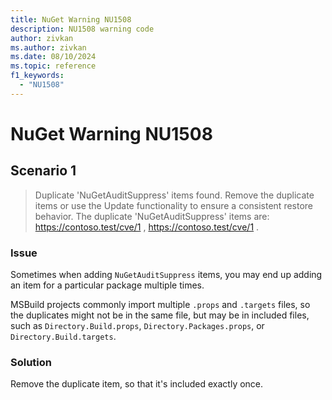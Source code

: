 ```yaml
---
title: NuGet Warning NU1508
description: NU1508 warning code
author: zivkan
ms.author: zivkan
ms.date: 08/10/2024
ms.topic: reference
f1_keywords: 
  - "NU1508"
---
```


# NuGet Warning NU1508

## Scenario 1

> Duplicate 'NuGetAuditSuppress' items found. Remove the duplicate items or use the Update functionality to ensure a consistent restore behavior. The duplicate 'NuGetAuditSuppress' items are: https://contoso.test/cve/1 , https://contoso.test/cve/1 .

### Issue

Sometimes when adding `NuGetAuditSuppress` items, you may end up adding an item for a particular package multiple times.

MSBuild projects commonly import multiple `.props` and `.targets` files, so the duplicates might not be in the same file, but may be in included files, such as `Directory.Build.props`, `Directory.Packages.props`, or `Directory.Build.targets`.

### Solution

Remove the duplicate item, so that it's included exactly once.
